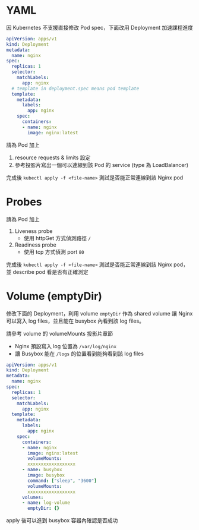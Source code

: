# YAML

因 Kubernetes 不支援直接修改 Pod spec，下面改用 Deployment 加速課程進度

```yaml
apiVersion: apps/v1
kind: Deployment
metadata:
  name: nginx
spec:
  replicas: 1
  selector:
    matchLabels:
      app: nginx
  # template in deployment.spec means pod template
  template:
    metadata:
      labels:
        app: nginx
    spec:
      containers:
      - name: nginx
        image: nginx:latest
```

請為 Pod 加上

1. resource requests & limits 設定
2. 參考投影片寫出一個可以連線到該 Pod 的 service (type 為 LoadBalancer)

完成後 `kubectl apply -f <file-name>` 測試是否能正常連線到該 Nginx pod

# Probes

請為 Pod 加上

1. Liveness probe
    * 使用 httpGet 方式偵測路徑 `/`
2. Readiness probe
    * 使用 tcp 方式偵測 port `80`

完成後 `kubectl apply -f <file-name>` 測試是否能正常連線到該 Nginx pod，
並 describe pod 看是否有正確測定

# Volume (emptyDir)

修改下面的 Deployment，利用 volume `emptyDir` 作為 shared volume 讓 Nginx 可以寫入 log files，並且能在 busybox 內看到該 log files。

請參考 volume 的 volumeMounts 投影片章節

* Nginx 預設寫入 log 位置為 `/var/log/nginx`
* 讓 Busybox 能在 `/logs` 的位置看到能夠看到該 log files

```yaml
apiVersion: apps/v1
kind: Deployment
metadata:
  name: nginx
spec:
  replicas: 1
  selector:
    matchLabels:
      app: nginx
  template:
    metadata:
      labels:
        app: nginx
    spec:
      containers:
      - name: nginx
        image: nginx:latest
        volumeMounts:
        xxxxxxxxxxxxxxxxxx
      - name: busybox
        image: busybox
        command: ["sleep", "3600"]
        volumeMounts:
        xxxxxxxxxxxxxxxxxx
      volumes:
      - name: log-volume
        emptyDir: {}
```

apply 後可以進到 busybox 容器內確認是否成功